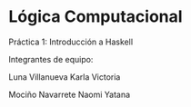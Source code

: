 # Lógica Computacional
Práctica 1: Introducción a Haskell

Integrantes de equipo: 

Luna Villanueva Karla Victoria 

Mociño Navarrete Naomi Yatana
